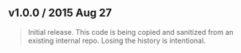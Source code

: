 ## v1.0.0 / 2015 Aug 27

> Initial release.
> This code is being copied and sanitized from an existing internal repo.
> Losing the history is intentional.